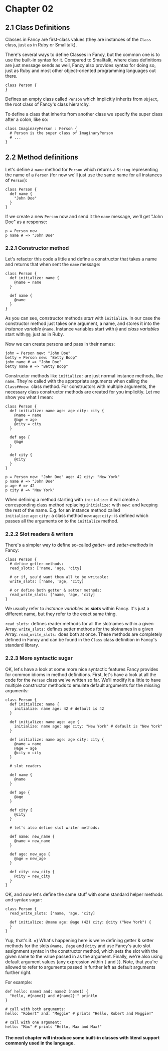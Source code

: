# Chapter 02 #

## 2.1 Class Definitions ##

Classes in Fancy are first-class values (they are instances of the
`Class` class, just as in Ruby or Smalltalk).

There's several ways to define Classes in Fancy, but the common one is
to use the built-in syntax for it. Compared to Smalltalk, where class
definitions are just message sends as well, Fancy also provides syntax
for doing so, just as Ruby and most other object-oriented programming
languages out there.

    class Person {
    }

Defines an empty class called `Person` which implicitly inherits from
`Object`, the root class of Fancy's class hierarchy.

To define a class that inherits from another class we specify the
super class after a colon, like so:

    class ImaginaryPerson : Person {
      # Person is the super class of ImaginaryPerson
      # ...
    }

## 2.2 Method definitions ##

Let's define a `name` method for `Person` which returns a `String`
representing the name of a `Person` (for now we'll just use the same
name for all instances of `Person`):

    class Person {
      def name {
        "John Doe"
      }
    }

If we create a new `Person` now and send it the `name` message, we'll
get "John Doe" as a response:

    p = Person new
    p name # => "John Doe"


### 2.2.1 Constructor method ###

Let's refactor this code a little and define a constructor that takes
a name and returns that when sent the `name` message:

    class Person {
      def initialize: name {
        @name = name
      }

      def name {
        @name
      }
    }

As you can see, constructor methods *start* with `initialize`. In our
case the constructor method just takes one argument, a name, and
stores it into the *instance variable* `@name`. Instance variables
start with `@` and *class variables* start with `@@`, just as in Ruby.

Now we can create persons and pass in their names:

    john = Person new: "John Doe"
    betty = Person new: "Betty Boop"
    john name # => "John Doe"
    betty name # => "Betty Boop"

Constructor methods like `initialize:` are just normal instance
methods, like `name`. They're called with the appropriate arguments
when calling the `Class##new:` class method. For constructors with
multiple arguments, the necessary class constructor methods are
created for you implicitly. Let me show you what I mean:

    class Person {
      def initialize: name age: age city: city {
        @name = name
        @age = age
        @city = city
      }

      def age {
        @age
      }

      def city {
        @city
      }
    }

    p = Person new: "John Doe" age: 42 city: "New York"
    p name # => "John Doe"
    p age # => 42
    p city # => "New York"

When defining a method starting with `initialize:` it will create a
corresponding class method replacing `initialize:` with `new:` and
keeping the rest of the name. E.g. for an instance method called
`initialize:age:city:` a class method `new:age:city:` is defined which
passes all the arguments on to the `initialize` method.

### 2.2.2 Slot readers & writers ###

There's a simpler way to define so-called *getter-* and
*setter-methods* in Fancy:

    class Person {
      # define getter-methods:
      read_slots: ['name, 'age, 'city]

      # or if, you'd want them all to be writable:
      write_slots: ['name, 'age, 'city]

      # or define both getter & setter methods:
      read_write_slots: ['name, 'age, 'city]
    }

We usually refer to *instance variables* as ***slots*** within
Fancy. It's just a different name, but they refer to the exact same
thing.

`read_slots:` defines reader methods for all the slotnames within a
given Array. `write_slots:` defines setter methods for the slotnames
in a given Array. `read_write_slots:` does both at once. These methods
are completely defined in Fancy and can be found in the `Class` class
definition in Fancy's standard library.

### 2.2.3 More syntactic sugar ###

OK, let's have a look at some more nice syntactic features Fancy
provides for common idioms in method definitions.
First, let's have a look at all the code for the `Person` class we've
written so far. We'll modify it a little to have multiple constructor
methods to emulate default arguments for the missing arguments:

    class Person {
      def initialize: name {
        initialize: name age: 42 # default is 42
      }

      def initialize: name age: age {
        initialize: name age: age city: "New York" # default is "New York"
      }

      def initialize: name age: age city: city {
        @name = name
        @age = age
        @city = city
      }

      # slot readers

      def name {
        @name
      }

      def age {
        @age
      }

      def city {
        @city
      }

      # let's also define slot writer methods:

      def name: new_name {
        @name = new_name
      }

      def age: new_age {
        @age = new_age
      }

      def city: new_city {
        @city = new_city
      }
    }

OK, and now let's define the same stuff with some standard helper
methods and syntax sugar:

    class Person {
      read_write_slots: ['name, 'age, 'city]

      def initialize: @name age: @age (42) city: @city ("New York") {
      }
    }

Yup, that's it. =)
What's happening here is we're defining getter & setter methods for
the slots `@name, @age` and `@city` and use Fancy's auto slot assignment
syntax in the constructor method, which sets the slot with the given
name to the value passed in as the argument. Finally, we're also using
default argument values (any expression within `(` and `)`). Note,
that you're allowed to refer to arguments passed in further left as
default arguments further right.

For example:

    def hello: name1 and: name2 (name1) {
      "Hello, #{name1} and #{name2}!" println
    }

    # call with both arguments:
    hello: "Robert" and: "Meggie" # prints "Hello, Robert and Meggie!"

    # call with one argument:
    hello: "Max" # prints "Hello, Max and Max!"


#### The next chapter will introduce some built-in classes with literal support commonly used in the language. ####
